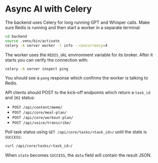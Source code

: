 # Async AI with Celery

The backend uses Celery for long running GPT and Whisper calls. Make sure Redis is running and then start a worker in a separate terminal:

```bash
cd backend
source .venv/bin/activate
celery -A server worker -l info --concurrency=4
```

The worker uses the `REDIS_URL` environment variable for its broker.
After it starts you can verify the connection with:

```bash
celery -A server inspect ping
```

You should see a `pong` response which confirms the worker is talking to Redis.

API clients should POST to the kick-off endpoints which return a `task_id` and `202` status:

- `POST /api/content/meme/`
- `POST /api/core/meal-plan/`
- `POST /api/core/workout-plan/`
- `POST /api/voice/transcribe/`

Poll task status using `GET /api/core/tasks/<task_id>/` until the state is `SUCCESS`:

```bash
curl /api/core/tasks/<task_id>/
```

When `state` becomes `SUCCESS`, the `data` field will contain the result JSON.
